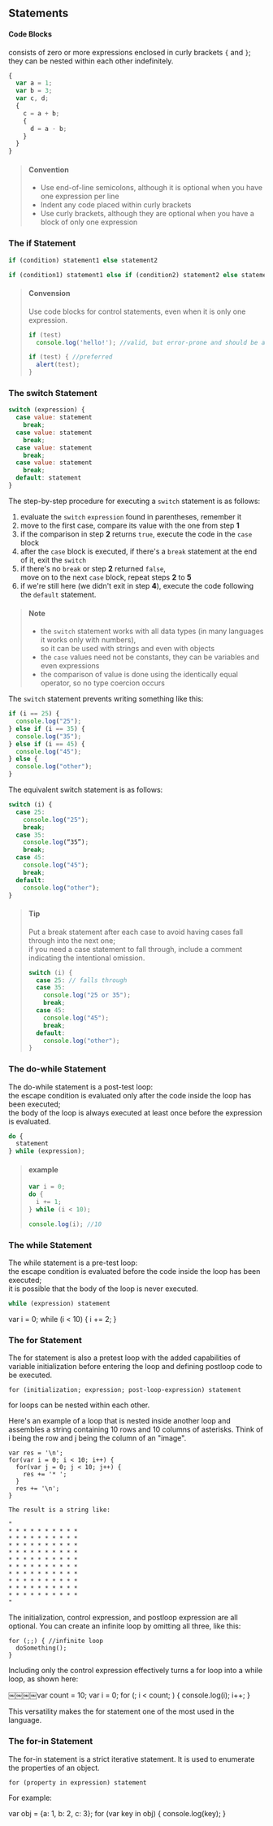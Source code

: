 ## Statements

#### Code Blocks
consists of zero or more expressions enclosed in curly brackets `{` and `}`;
they can be nested within each other indefinitely.

```js
{
  var a = 1;
  var b = 3;
  var c, d;
  {
    c = a + b;
    {
      d = a - b;
    }
  }
}
```

> #### Convention
> * Use end-of-line semicolons, although it is optional when you have one expression per line
> * Indent any code placed within curly brackets
> * Use curly brackets, although they are optional when you have a block of only one expression

### The if Statement

```js
if (condition) statement1 else statement2
```
```js
if (condition1) statement1 else if (condition2) statement2 else statement3
```

> #### Convension 
> Use code blocks for control statements, even when it is only one expression.
> ```js
> if (test)
>   console.log('hello!'); //valid, but error-prone and should be avoided
> 
> if (test) { //preferred
>   alert(test);
> }

### The switch Statement

```js
switch (expression) {
  case value: statement
    break;
  case value: statement
    break;
  case value: statement
    break;
  case value: statement
    break;
  default: statement
}
```

The step-by-step procedure for executing a `switch` statement is as follows:

1. evaluate the `switch` `expression` found in parentheses, remember it
2. move to the first case, compare its value with the one from step **1**
3. if the comparison in step **2** returns `true`, execute the code in the `case` block
4. after the `case` block is executed, if there's a `break` statement at the end of it, exit the `switch`
5. if there's no `break` or step **2** returned `false`,  
move on to the next `case` block, repeat steps **2** to **5**
6. if we're still here (we didn't exit in step **4**), execute the code following the `default` statement.

> #### Note
>
> * the `switch` statement works with all data types (in many languages it works only with numbers),  
> so it can be used with strings and even with objects
> * the `case` values need not be constants, they can be variables and even expressions
> * the comparison of value is done using the identically equal operator, so no type coercion occurs

The `switch` statement prevents writing something like this:

```js
if (i == 25) {
  console.log("25");
} else if (i == 35) {
  console.log("35");
} else if (i == 45) {
  console.log("45");
} else {
  console.log("other");
}
```

The equivalent switch statement is as follows:

```js
switch (i) {
  case 25:
    console.log("25");
    break;
  case 35:
    console.log(“35”);
    break;
  case 45:
    console.log("45");
    break;
  default:
    console.log("other");
}
```

> #### Tip
> Put a break statement after each case to avoid having cases fall through into the next one;  
> if you need a case statement to fall through, include a comment indicating the intentional omission.
>
> ```js
> switch (i) {
>   case 25: // falls through
>   case 35:
>     console.log("25 or 35");
>     break;
>   case 45:
>     console.log("45");
>     break;
>   default:
>     console.log("other");
> }
> ```

### The do-while Statement

The do-while statement is a post-test loop:  
the escape condition is evaluated only after the code inside the loop has been executed;  
the body of the loop is always executed at least once before the expression is evaluated.

```js
do {
  statement
} while (expression);
```

> #### example
> 
> ```js
> var i = 0;
> do {
>   i += 1;
> } while (i < 10);
> 
> console.log(i); //10
> ```

### The while Statement

The while statement is a pre-test loop:  
the escape condition is evaluated before the code inside the loop has been executed;  
it is possible that the body of the loop is never executed.

```js
while (expression) statement
```

var i = 0;
while (i < 10) {
  i += 2;
}

### The for Statement

The for statement is also a pretest loop with the added capabilities of variable initialization before entering the loop and defining postloop code to be executed.

    for (initialization; expression; post-loop-expression) statement

for loops can be nested within each other.

Here's an example of a loop that is nested inside another loop and assembles a string containing 10 rows and 10 columns of asterisks.
Think of i being the row and j being the column of an "image".

    var res = '\n';
    for(var i = 0; i < 10; i++) {
      for(var j = 0; j < 10; j++) {
        res += '* ';
      }
      res += '\n';
    }

    The result is a string like:

    "
    * * * * * * * * * *
    * * * * * * * * * *
    * * * * * * * * * *
    * * * * * * * * * *
    * * * * * * * * * *
    * * * * * * * * * *
    * * * * * * * * * *
    * * * * * * * * * *
    * * * * * * * * * *
    * * * * * * * * * *
    "

The initialization, control expression, and postloop expression are all optional.
You can create an infinite loop by omitting all three, like this:

    for (;;) { //infinite loop
      doSomething();
    }

Including only the control expression effectively turns a for loop into a while loop, as shown here:

￼￼￼￼var count = 10;
    var i = 0;
    for (; i < count; ) {
      console.log(i);
      i++;
    }

This versatility makes the for statement one of the most used in the language.

### The for-in Statement

The for-in statement is a strict iterative statement.
It is used to enumerate the properties of an object.

    for (property in expression) statement

For example:

  var obj = {a: 1, b: 2, c: 3};
  for (var key in obj) {
    console.log(key);
  }
